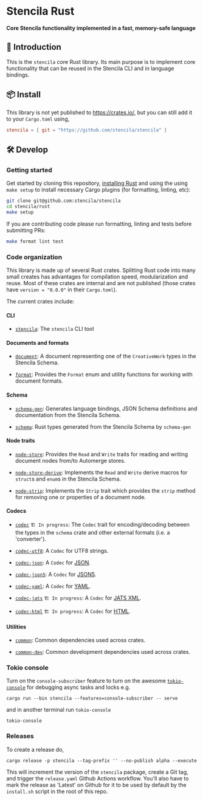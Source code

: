# Stencila Rust

**Core Stencila functionality implemented in a fast, memory-safe language**

## 🦀 Introduction

This is the `stencila` core Rust library. Its main purpose is to implement core functionality that can be reused in the Stencila CLI and in language bindings.

## 📦 Install

This library is not yet published to https://crates.io/, but you can still add it to your `Cargo.toml` using,

```toml
stencila = { git = "https://github.com/stencila/stencila" }
```

## 🛠️ Develop

### Getting started

Get started by cloning this repository, [installing Rust](https://rustup.rs) and using the using `make setup` to install necessary Cargo plugins (for formatting, linting, etc):

```sh
git clone git@github.com:stencila/stencila
cd stencila/rust
make setup
```

If you are contributing code please run formatting, linting and tests before submitting PRs:

```sh
make format lint test
```

### Code organization

This library is made up of several Rust crates. Splitting Rust code into many small creates has advantages for compilation speed, modularization and reuse. Most of these crates are internal and are not published (those crates have `version = "0.0.0"` in their `Cargo.toml`).

The current crates include:

#### CLI

- [`stencila`](stencila): The `stencila` CLI tool

#### Documents and formats

- [`document`](document): A document representing one of the `CreativeWork` types in the Stencila Schema.

- [`format`](format): Provides the `Format` enum and utility functions for working with document formats.

#### Schema

- [`schema-gen`](schema-gen): Generates language bindings, JSON Schema definitions and documentation from the Stencila Schema.

- [`schema`](schema): Rust types generated from the Stencila Schema by `schema-gen`

#### Node traits

- [`node-store`](node-store): Provides the `Read` and `Write` traits for reading and writing document nodes from/to Automerge stores.

- [`node-store-derive`](node-store): Implements the `Read` and `Write` derive macros for `struct`s and `enum`s in the Stencila Schema.

- [`node-strip`](node-strip): Implements the `Strip` trait which provides the `strip` method for removing one or properties of a document node.

#### Codecs

- [`codec`](codec) `🏗️ In progress`: The `Codec` trait for encoding/decoding between the types in the `schema` crate and other external formats (i.e. a 'converter').

- [`codec-utf8`](codec-utf8): A `Codec` for UTF8 strings.

- [`codec-json`](codec-json): A `Codec` for [JSON](https://json.org/).

- [`codec-json5`](codec-json5): A `Codec` for [JSON5](https://json5.org/).

- [`codec-yaml`](codec-yaml): A `Codec` for [YAML](https://yaml.org/).

- [`codec-jats`](codec-jats) `🏗️ In progress`: A `Codec` for [JATS XML](https://jats.nlm.nih.gov/).

- [`codec-html`](codec-html) `🏗️ In progress`: A `Codec` for [HTML](https://developer.mozilla.org/en-US/docs/Web/HTML).

#### Utilities

- [`common`](common): Common dependencies used across crates.

- [`common-dev`](common-dev): Common development dependencies used across crates.


### Tokio console

Turn on the `console-subscriber` feature to turn on the awesome [`tokio-console`](https://github.com/tokio-rs/console) for debugging async tasks and locks e.g.

```console
cargo run --bin stencila --features=console-subscriber -- serve
```

and in another terminal run `tokio-console`

```console
tokio-console
```


### Releases

To create a release do,

```console
cargo release -p stencila --tag-prefix '' --no-publish alpha --execute
```

This will increment the version of the `stencila` package, create a Git tag, and trigger the `release.yaml` Github Actions workflow. You'll also have to mark the release as 'Latest' on Github for it to be used by default by the `install.sh` script in the root of this repo.
